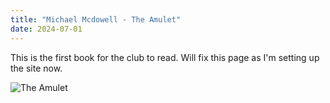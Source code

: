 ```yaml
---
title: "Michael Mcdowell - The Amulet"
date: 2024-07-01
---
```


This is the first book for the club to read. Will fix this page as I'm setting up the site now.

![The Amulet](/theamulet_mcdowell.jpg)
